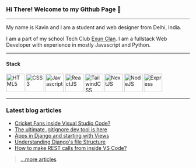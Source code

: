 ### Hi There! Welcome to my Github Page :wave:

---

My name is Kavin and I am a student and web designer from Delhi, India.

I am a part of my school Tech Club [Exun Clan](https://exunclan.com). I am a fullstack Web Developer with experience in mostly Javascript and Python.

---
#### Stack
<img src="https://cdn.worldvectorlogo.com/logos/html5.svg" alt="HTML5" width="50" height="50" />
<img src="https://cdn.worldvectorlogo.com/logos/css3.svg" alt="CSS3" width="50" height="50" />
<img src="https://cdn.worldvectorlogo.com/logos/javascript.svg" alt="Javascript" width="50" height="50" />
<img src="https://cdn.worldvectorlogo.com/logos/react-2.svg" alt="ReactJS" width="50" height="50" />
<img src="https://cdn.worldvectorlogo.com/logos/tailwindcss.svg" alt="TailwindCSS" width="50" height="50" />
<img src="https://cdn.worldvectorlogo.com/logos/next-js.svg" alt="NextJS" width="50" height="50" />
<img src="https://cdn.worldvectorlogo.com/logos/nodejs-icon.svg" alt="NodeJS" width="50" height="50" />
<img src="https://cdn.worldvectorlogo.com/logos/express-109.svg" alt="Express" width="50" height="50" />

---

### Latest blog articles

<!-- BLOG-POST-LIST:START -->
- [Cricket Fans inside Visual Studio Code?](https://livecode247.com/cricket-fans-inside-visual-studio-code)
- [The ultimate .gitignore dev tool is here](https://livecode247.com/the-ultimate-gitignore-dev-tool-is-here)
- [Apps in Django and starting with Views](https://livecode247.com/apps-in-django-and-starting-with-views)
- [Understanding Django's file Structure](https://livecode247.com/understanding-djangos-file-structure)
- [How to make REST calls from inside VS Code?](https://livecode247.com/how-to-make-rest-calls-from-inside-vs-code)
<!-- BLOG-POST-LIST:END -->

> [...more articles](https://livecode247.com)
